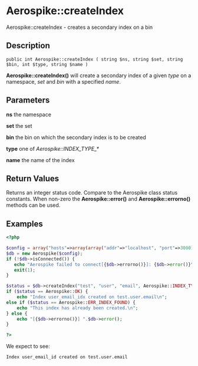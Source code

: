
# Aerospike::createIndex

Aerospike::createIndex - creates a secondary index on a bin

## Description

```
public int Aerospike::createIndex ( string $ns, string $set, string $bin, int $type, string $name )
```

**Aerospike::createIndex()** will create a secondary index of a given *type* on
a namespace, *set* and *bin* with a specified *name*.

## Parameters

**ns** the namespace

**set** the set

**bin** the bin on which the secondary index is to be created

**type** one of *Aerospike::INDEX_TYPE_\**

**name** the name of the index

## Return Values

Returns an integer status code.  Compare to the Aerospike class status
constants.  When non-zero the **Aerospike::error()** and
**Aerospike::errorno()** methods can be used.

## Examples

```php
<?php

$config = array("hosts"=>array(array("addr"=>"localhost", "port"=>3000)));
$db = new Aerospike($config);
if (!$db->isConnected()) {
   echo "Aerospike failed to connect[{$db->errorno()}]: {$db->error()}\n";
   exit(1);
}

$status = $db->createIndex("test", "user", "email", Aerospike::INDEX_TYPE_STRING, "user_email_idx");
if ($status == Aerospike::OK) {
    echo "Index user_email_idx created on test.user.email\n";
else if ($status == Aerospike::ERR_INDEX_FOUND) {
    echo "This index has already been created.\n";
} else {
    echo "[{$db->errorno()}] ".$db->error();
}

?>
```

We expect to see:

```
Index user_email_id created on test.user.email
```

